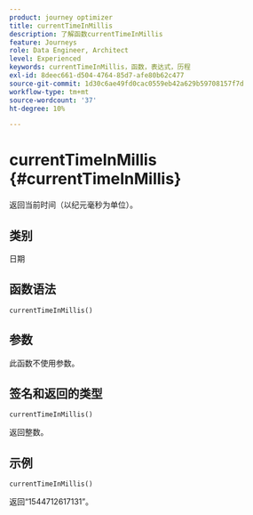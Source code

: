 ```yaml
---
product: journey optimizer
title: currentTimeInMillis
description: 了解函数currentTimeInMillis
feature: Journeys
role: Data Engineer, Architect
level: Experienced
keywords: currentTimeInMillis，函数，表达式，历程
exl-id: 8deec661-d504-4764-85d7-afe80b62c477
source-git-commit: 1d30c6ae49fd0cac0559eb42a629b59708157f7d
workflow-type: tm+mt
source-wordcount: '37'
ht-degree: 10%

---
```


# currentTimeInMillis {#currentTimeInMillis}

返回当前时间（以纪元毫秒为单位）。

## 类别

日期

## 函数语法

`currentTimeInMillis()`

## 参数

此函数不使用参数。

## 签名和返回的类型

`currentTimeInMillis()`

返回整数。

## 示例

`currentTimeInMillis()`

返回“1544712617131”。

